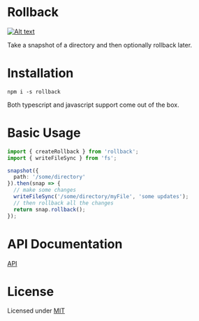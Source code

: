 # Rollback

[![Alt text](https://img.youtube.com/vi/rS-HcK7d-LE/0.jpg)](https://www.youtube.com/watch?v=rS-HcK7d-LE)

Take a snapshot of a directory and then optionally rollback later.

# Installation

`npm i -s rollback`

Both typescript and javascript support come out of the box.

# Basic Usage

```typescript
import { createRollback } from 'rollback';
import { writeFileSync } from 'fs';

snapshot({
  path: '/some/directory'
}).then(snap => {
  // make some changes
  writeFileSync('/some/directory/myFile', 'some updates');
  // then rollback all the changes
  return snap.rollback();
});
```

# API Documentation

[API](https://github.com/JustinLivi/rollback/blob/master/docs/README.md)

# License

Licensed under [MIT](https://github.com/JustinLivi/rollback/blob/master/LICENSE)
